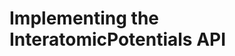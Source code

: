 # Implementing the InteratomicPotentials API

<!--
TODO (Dallas): write explanation of how to create new potentials of various types
example: https://cesmix-mit.github.io/Atomistic.jl/dev/interface/
-->
